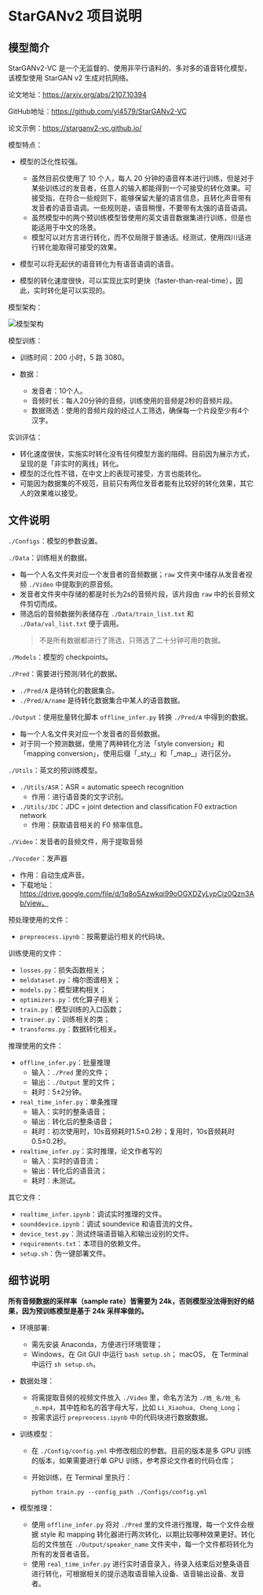 # StarGANv2 项目说明

## 模型简介

StarGANv2-VC 是一个无监督的、使用非平行语料的、多对多的语音转化模型，该模型使用 StarGAN v2 生成对抗网络。

论文地址：https://arxiv.org/abs/2107.10394

GitHub地址：https://github.com/yl4579/StarGANv2-VC

论文示例：https://starganv2-vc.github.io/

模型特点：

+ 模型的泛化性较强。
  
  + 虽然目前仅使用了 10 个人，每人 20 分钟的语音样本进行训练，但是对于某些训练过的发音者，任意人的输入都能得到一个可接受的转化效果。可接受指，在符合一些规则下，能够保留大量的语言信息，且转化声音带有发音者的语音语调。一些规则是，语音稍慢，不要带有太强的语音语调。
  + 虽然模型中的两个预训练模型皆使用的英文语音数据集进行训练，但是也能适用于中文的场景。
  + 模型可以对方言进行转化，而不仅局限于普通话。经测试，使用四川话进行转化能取得可接受的效果。
  
+ 模型可以将无起伏的语音转化为有语音语调的语音。
+ 模型的转化速度很快，可以实现比实时更快（faster-than-real-time），因此，实时转化是可以实现的。

模型架构：

![模型架构](https://user-images.githubusercontent.com/103615460/173999740-38c32766-d1dc-4cef-b107-cd8bff6a6415.png)

模型训练：

+ 训练时间：200 小时，5 路 3080。
+ 数据：
  
  + 发音者：10个人。
  + 音频时长：每人20分钟的音频，训练使用的音频是2秒的音频片段。
  + 数据筛选：使用的音频片段的经过人工筛选，确保每一个片段至少有4个汉字。

实训评估：

+ 转化速度很快，实施实时转化没有任何模型方面的阻碍。目前因为展示方式，呈现的是「非实时的离线」转化。
+ 模型的泛化性不错，在中文上的表现可接受，方言也能转化。
+ 可能因为数据集的不规范，目前只有两位发音者能有比较好的转化效果，其它人的效果难以接受。

## 文件说明

`./Configs`：模型的参数设置。

`./Data`：训练相关的数据。

+ 每一个人名文件夹对应一个发音者的音频数据；`raw` 文件夹中储存从发音者视频 `./Video` 中提取到的原音频。
+ 发音者文件夹中存储的都是时长为2s的音频片段，该片段由 `raw` 中的长音频文件剪切而成。
+ 筛选后的音频数据列表储存在 `./Data/train_list.txt` 和 `./Data/val_list.txt` 便于调用。
    > 不是所有数据都进行了筛选，只筛选了二十分钟可用的数据。

`./Models`：模型的 checkpoints。

`./Pred`：需要进行预测/转化的数据。

+ `./Pred/A` 是待转化的数据集合。
+ `./Pred/A/name` 是待转化数据集合中某人的语音数据。

`./Output`：使用批量转化脚本 `offline_infer.py` 转换 `./Pred/A` 中得到的数据。

+ 每一个人名文件夹对应一个发音者的音频数据。
+ 对于同一个预测数据，使用了两种转化方法「style conversion」和「mapping conversion」，使用后缀「\_sty\_」和「\_map\_」进行区分。

`./Utils`：英文的预训练模型。

+ `./Utils/ASR`：ASR = automatic speech recognition
  + 作用：进行语音类的文字识别。
+ `./Utils/JDC`：JDC = joint detection and classification F0 extraction network
  + 作用：获取语音相关的 F0 频率信息。

`./Video`：发音者的音频文件，用于提取音频

`./Vocoder`：发声器

+ 作用：自动生成声音。
+ 下载地址：https://drive.google.com/file/d/1q8oSAzwkqi99oOGXDZyLypCiz0Qzn3Ab/view。

预处理使用的文件：

+ `prepreocess.ipynb`：按需要运行相关的代码块。

训练使用的文件：

+ `losses.py`：损失函数相关；
+ `meldataset.py`：梅尔图谱相关；
+ `models.py`：模型建构相关；
+ `optimizers.py`：优化算子相关；
+ `train.py`：模型训练的入口函数；
+ `trainer.py`：训练相关的类；
+ `transforms.py`：数据转化相关。

推理使用的文件：

+ `offline_infer.py`：批量推理
  + 输入：`./Pred` 里的文件；
  + 输出：`./Output` 里的文件；
  + 耗时：5±2分钟。
+ `real_time_infer.py`：单条推理
  + 输入：实时的整条语音；
  + 输出：转化后的整条语音；
  + 耗时：初次使用时，10s音频耗时1.5±0.2秒；复用时，10s音频耗时0.5±0.2秒。
+ `realtime_infer.py`：实时推理，论文作者写的
  + 输入：实时的语音流；
  + 输出：转化后的语音流；
  + 耗时：未测试。

其它文件：

+ `realtime_infer.ipynb`：调试实时推理的文件。
+ `sounddevice.ipynb`：调试 soundevice 和语音流的文件。
+ `device_test.py`：测试终端语音输入和输出设别的文件。
+ `requirements.txt`：本项目的依赖文件。
+ `setup.sh`：伪一键部署文件。

## 细节说明

**所有音频数据的采样率（sample rate）皆需要为 24k，否则模型没法得到好的结果，因为预训练模型是基于 24k 采样率做的。**

+ 环境部署:

  + 需先安装 Anaconda，方便进行环境管理；
  + Windows，在 Git GUI 中运行 `bash setup.sh`； macOS， 在 Terminal 中运行 `sh setup.sh`。
  
+ 数据处理：
  
  + 将需提取音频的视频文件放入 `./Video` 里，命名方法为 `./姓_名/姓_名_n.mp4`，其中姓和名的首字母大写，比如 `Li_Xiaohua, Cheng_Long`；
  + 按需求运行 `prepreocess.ipynb` 中的代码块进行数据数据。
  
+ 训练模型：
  + 在 `./Config/config.yml` 中修改相应的参数。目前的版本是多 GPU 训练的版本，如果需要进行单 GPU 训练，参考原论文作者的代码仓库；
  + 开始训练，在 Terminal 里执行：
  
    ``` shell
    python train.py --config_path ./Configs/config.yml
    ```
  
+ 模型推理：
  
  + 使用 `offline_infer.py` 将对 `./Pred` 里的文件进行推理，每一个文件会根据 style 和 mapping 转化器进行两次转化，以期比较哪种效果更好。转化后的文件放在 `./Output/speaker_name` 文件夹中，每一个文件都将转化为所有的发音者语音。
  + 使用 `real_time_infer.py` 进行实时语音录入，待录入结束后对整条语音进行转化，可根据相关的提示选取语音输入设备、语音输出设备、发音者。
